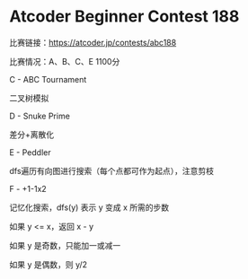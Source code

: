 # Atcoder Beginner Contest 188

比赛链接：https://atcoder.jp/contests/abc188

比赛情况：A、B、C、E 1100分

C - ABC Tournament

二叉树模拟

D - Snuke Prime

差分+离散化

E - Peddler

dfs遍历有向图进行搜索（每个点都可作为起点），注意剪枝

F - +1-1x2

记忆化搜索，dfs(y) 表示 y 变成 x 所需的步数

如果 y <= x，返回 x - y

如果 y 是奇数，只能加一或减一

如果 y 是偶数，则 y/2
 
